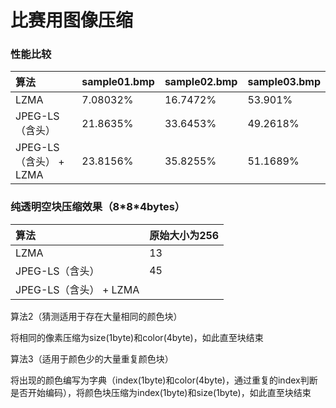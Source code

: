 # 比赛用图像压缩

### 性能比较



| 算法             | sample01.bmp | sample02.bmp | sample03.bmp |
| :------------- |:-------------|:-------------|:-------------|
| LZMA           | 7.08032%     | 16.7472%     | 53.901%      |
| JPEG-LS（含头）        | 21.8635%     | 33.6453%     | 49.2618%     |
| JPEG-LS（含头） + LZMA | 23.8156%     | 35.8255%     | 51.1689%     |

### 纯透明空块压缩效果（8\*8\*4bytes）

| 算法             | 原始大小为256 |
|:---------------|:---------|
| LZMA           | 13       |
| JPEG-LS（含头）    | 45       |
| JPEG-LS（含头） + LZMA |          |

算法2（猜测适用于存在大量相同的颜色块）

将相同的像素压缩为size(1byte)和color(4byte)，如此直至块结束

算法3（适用于颜色少的大量重复颜色块）

将出现的颜色编写为字典（index(1byte)和color(4byte)，通过重复的index判断是否开始编码），将颜色块压缩为index(1byte)和size(1byte)，如此直至块结束




